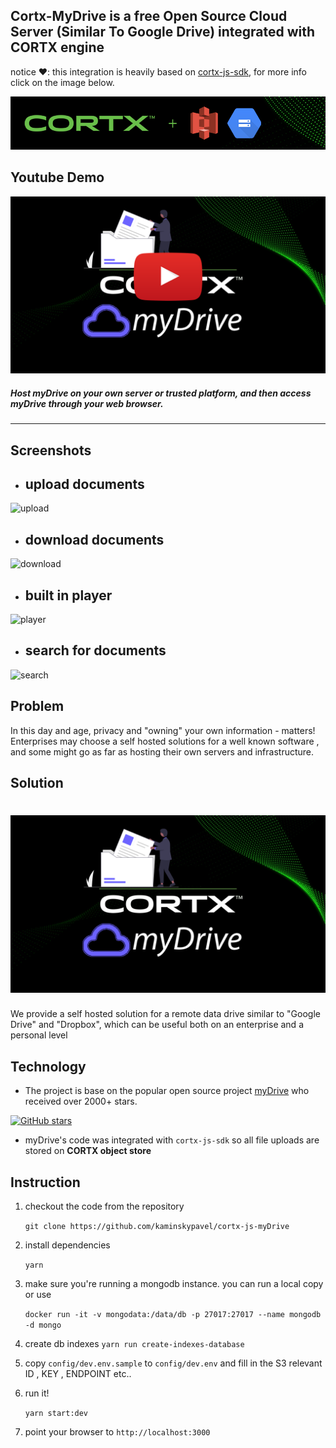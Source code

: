 ## Cortx-MyDrive is a free Open Source Cloud Server (Similar To Google Drive) integrated with CORTX engine


notice ❤: this integration is heavily based on [cortx-js-sdk](https://github.com/kaminskypavel/cortx/blob/main/doc/integrations/cortx-js-sdk/README.md
), for more info click on the image below.

[![cortx-js-demo](https://github.com/kaminskypavel/cortx-js-sdk/raw/master/assets/logo.png)](https://github.com/kaminskypavel/cortx/blob/main/doc/integrations/cortx-js-sdk)


## Youtube Demo
[![Demo](./youtube-play.png)](https://youtu.be/iegzyHMiqfw)

##### Host myDrive on your own server or trusted platform, and then access myDrive through your web browser.
----
## Screenshots

- ## upload documents
![upload](https://github.com/kaminskypavel/cortx-js-myDrive/blob/master/github_images/upload.png)

- ## download documents
![download](https://github.com/kaminskypavel/cortx-js-myDrive/blob/master/github_images/download.png)

- ## built in player
![player](https://github.com/kaminskypavel/cortx-js-myDrive/raw/master/github_images/video-viewer.png)

- ## search for documents
![search](https://github.com/kaminskypavel/cortx-js-myDrive/blob/master/github_images/move.png)


## Problem

In this day and age, privacy and "owning" your own information - matters!
Enterprises may choose a self hosted solutions for a well known software , and some  might go as far as hosting their own servers and infrastructure.

## Solution 
# ![Logo](logo.png)

We provide a self hosted solution for a remote data drive similar to "Google Drive" and "Dropbox",
which can be useful both on an enterprise and a personal level

## Technology 

- The project is base on the popular open source project [myDrive](https://mydrive-storage.com/) who received over 2000+ stars.

[![GitHub stars](https://img.shields.io/github/stars/subnub/myDrive.svg?style=social&label=Star&maxAge=2592000)](https://GitHub.com/subnub/myDrive/stargazers/) 

- myDrive's code was integrated with `cortx-js-sdk` so all file uploads are stored on **CORTX object store**

## Instruction

1. checkout the code from the repository 
   
   ```git clone https://github.com/kaminskypavel/cortx-js-myDrive```

2. install dependencies
   
   ```yarn```
   
3. make sure you're running a mongodb instance. you can run a local copy or use 
   
   ```docker run -it -v mongodata:/data/db -p 27017:27017 --name mongodb -d mongo```

4. create db indexes ```yarn run create-indexes-database```

5. copy ```config/dev.env.sample``` to ```config/dev.env``` and fill in the S3 relevant ID , KEY , ENDPOINT etc..

6. run it! 
   
   ```yarn start:dev```
   
7. point your browser to ```http://localhost:3000```



